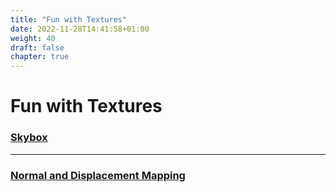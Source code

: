 ```yaml
---
title: "Fun with Textures"
date: 2022-11-28T14:41:58+01:00
weight: 40
draft: false
chapter: true
---
```


# Fun with Textures

### [Skybox](/graphics_lectures/fun_with_textures/skybox/)

----

### [Normal and Displacement Mapping](/graphics_lectures/fun_with_textures/normal_displacement_mapping/)
